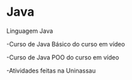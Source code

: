 # Java
Linguagem Java
<div>
<p>-Curso de Java Básico do curso em vídeo</p>
<p>-Curso de Java POO do curso em vídeo</p>
<p>-Atividades feitas na Uninassau</p>
</div>
